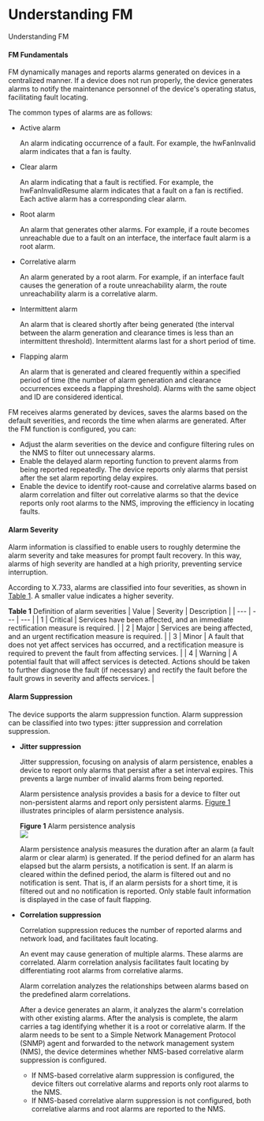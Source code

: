 Understanding FM
================

Understanding FM

#### FM Fundamentals

FM dynamically manages and reports alarms generated on devices in a centralized manner. If a device does not run properly, the device generates alarms to notify the maintenance personnel of the device's operating status, facilitating fault locating.

The common types of alarms are as follows:

* Active alarm
  
  An alarm indicating occurrence of a fault. For example, the hwFanInvalid alarm indicates that a fan is faulty.
* Clear alarm
  
  An alarm indicating that a fault is rectified. For example, the hwFanInvalidResume alarm indicates that a fault on a fan is rectified. Each active alarm has a corresponding clear alarm.
* Root alarm
  
  An alarm that generates other alarms. For example, if a route becomes unreachable due to a fault on an interface, the interface fault alarm is a root alarm.
* Correlative alarm
  
  An alarm generated by a root alarm. For example, if an interface fault causes the generation of a route unreachability alarm, the route unreachability alarm is a correlative alarm.
* Intermittent alarm
  
  An alarm that is cleared shortly after being generated (the interval between the alarm generation and clearance times is less than an intermittent threshold). Intermittent alarms last for a short period of time.
* Flapping alarm
  
  An alarm that is generated and cleared frequently within a specified period of time (the number of alarm generation and clearance occurrences exceeds a flapping threshold). Alarms with the same object and ID are considered identical.

FM receives alarms generated by devices, saves the alarms based on the default severities, and records the time when alarms are generated. After the FM function is configured, you can:

* Adjust the alarm severities on the device and configure filtering rules on the NMS to filter out unnecessary alarms.
* Enable the delayed alarm reporting function to prevent alarms from being reported repeatedly. The device reports only alarms that persist after the set alarm reporting delay expires.
* Enable the device to identify root-cause and correlative alarms based on alarm correlation and filter out correlative alarms so that the device reports only root alarms to the NMS, improving the efficiency in locating faults.

#### Alarm Severity

Alarm information is classified to enable users to roughly determine the alarm severity and take measures for prompt fault recovery. In this way, alarms of high severity are handled at a high priority, preventing service interruption.

According to X.733, alarms are classified into four severities, as shown in [Table 1](#EN-US_CONCEPT_0000001564005337__tab_dc_vrp_logs_feature_210501). A smaller value indicates a higher severity.

**Table 1** Definition of alarm severities
| Value | Severity | Description |
| --- | --- | --- |
| 1 | Critical | Services have been affected, and an immediate rectification measure is required. |
| 2 | Major | Services are being affected, and an urgent rectification measure is required. |
| 3 | Minor | A fault that does not yet affect services has occurred, and a rectification measure is required to prevent the fault from affecting services. |
| 4 | Warning | A potential fault that will affect services is detected. Actions should be taken to further diagnose the fault (if necessary) and rectify the fault before the fault grows in severity and affects services. |



#### Alarm Suppression

The device supports the alarm suppression function. Alarm suppression can be classified into two types: jitter suppression and correlation suppression.

* **Jitter suppression**
  
  Jitter suppression, focusing on analysis of alarm persistence, enables a device to report only alarms that persist after a set interval expires. This prevents a large number of invalid alarms from being reported.
  
  Alarm persistence analysis provides a basis for a device to filter out non-persistent alarms and report only persistent alarms. [Figure 1](#EN-US_CONCEPT_0000001564005337__fig87001429123615) illustrates principles of alarm persistence analysis.
  
  **Figure 1** Alarm persistence analysis  
  ![](figure/en-us_image_0000001563885061.png)
  
  Alarm persistence analysis measures the duration after an alarm (a fault alarm or clear alarm) is generated. If the period defined for an alarm has elapsed but the alarm persists, a notification is sent. If an alarm is cleared within the defined period, the alarm is filtered out and no notification is sent. That is, if an alarm persists for a short time, it is filtered out and no notification is reported. Only stable fault information is displayed in the case of fault flapping.
* **Correlation suppression**
  
  Correlation suppression reduces the number of reported alarms and network load, and facilitates fault locating.
  
  An event may cause generation of multiple alarms. These alarms are correlated. Alarm correlation analysis facilitates fault locating by differentiating root alarms from correlative alarms.
  
  Alarm correlation analyzes the relationships between alarms based on the predefined alarm correlations.
  
  After a device generates an alarm, it analyzes the alarm's correlation with other existing alarms. After the analysis is complete, the alarm carries a tag identifying whether it is a root or correlative alarm. If the alarm needs to be sent to a Simple Network Management Protocol (SNMP) agent and forwarded to the network management system (NMS), the device determines whether NMS-based correlative alarm suppression is configured.
  
  + If NMS-based correlative alarm suppression is configured, the device filters out correlative alarms and reports only root alarms to the NMS.
  + If NMS-based correlative alarm suppression is not configured, both correlative alarms and root alarms are reported to the NMS.